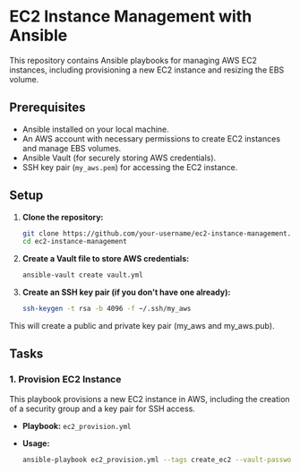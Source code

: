 # EC2 Instance Management with Ansible

This repository contains Ansible playbooks for managing AWS EC2 instances, including provisioning a new EC2 instance and resizing the EBS volume.

## Prerequisites

- Ansible installed on your local machine.
- An AWS account with necessary permissions to create EC2 instances and manage EBS volumes.
- Ansible Vault (for securely storing AWS credentials).
- SSH key pair (`my_aws.pem`) for accessing the EC2 instance.

## Setup

1. **Clone the repository:**

   ```bash
   git clone https://github.com/your-username/ec2-instance-management.git
   cd ec2-instance-management

2. **Create a Vault file to store AWS credentials:**

   ```bash
   ansible-vault create vault.yml

3. **Create an SSH key pair (if you don't have one already):**
    
    ```bash
    ssh-keygen -t rsa -b 4096 -f ~/.ssh/my_aws 
This will create a public and private key pair (my_aws and my_aws.pub).

## Tasks

### 1. Provision EC2 Instance

This playbook provisions a new EC2 instance in AWS, including the creation of a security group and a key pair for SSH access.

- **Playbook:** `ec2_provision.yml`

- **Usage:**

   ```bash
   ansible-playbook ec2_provision.yml --tags create_ec2 --vault-password-file vault.pass

